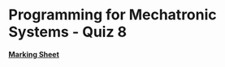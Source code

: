 Programming for Mechatronic Systems - Quiz 8
===================================

**[Marking Sheet](https://forms.gle/oY3TKCLHixPDKYDQ7)**

